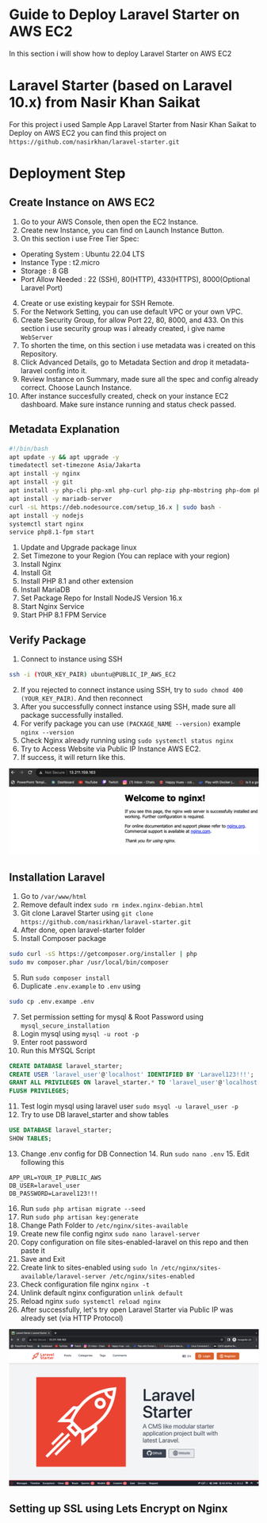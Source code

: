 # Guide to Deploy Laravel Starter on AWS EC2

In this section i will show how to deploy Laravel Starter on AWS EC2

# Laravel Starter (based on Laravel 10.x) from Nasir Khan Saikat

For this project i used Sample App Laravel Starter from Nasir Khan Saikat to Deploy on AWS EC2
you can find this project on `https://github.com/nasirkhan/laravel-starter.git`

# Deployment Step

## Create Instance on AWS EC2

1. Go to your AWS Console, then open the EC2 Instance.
2. Create new Instance, you can find on Launch Instance Button.
3. On this section i use Free Tier Spec:

- Operating System : Ubuntu 22.04 LTS
- Instance Type : t2.micro
- Storage : 8 GB
- Port Allow Needed : 22 (SSH), 80(HTTP), 433(HTTPS), 8000(Optional Laravel Port)

4. Create or use existing keypair for SSH Remote.
5. For the Network Setting, you can use default VPC or your own VPC.
6. Create Security Group, for allow Port 22, 80, 8000, and 433. On this section i use security group was i already created, i give name `WebServer`
7. To shorten the time, on this section i use metadata was i created on this Repository.
8. Click Advanced Details, go to Metadata Section and drop it metadata-laravel config into it.
9. Review Instance on Summary, made sure all the spec and config already correct. Choose Launch Instance.
10. After instance succesfully created, check on your instance EC2 dashboard. Make sure instance running and status check passed.

## Metadata Explanation

```bash
#!/bin/bash
apt update -y && apt upgrade -y
timedatectl set-timezone Asia/Jakarta
apt install -y nginx
apt install -y git
apt install -y php-cli php-xml php-curl php-zip php-mbstring php-dom php8.1-mysql php8.1-fpm php-bcmath
apt install -y mariadb-server
curl -sL https://deb.nodesource.com/setup_16.x | sudo bash -
apt install -y nodejs
systemctl start nginx
service php8.1-fpm start
```

1. Update and Upgrade package linux
2. Set Timezone to your Region (You can replace with your region)
3. Install Nginx
4. Install Git
5. Install PHP 8.1 and other extension
6. Install MariaDB
7. Set Package Repo for Install NodeJS Version 16.x
8. Start Nginx Service
9. Start PHP 8.1 FPM Service

## Verify Package

1. Connect to instance using SSH

```bash
ssh -i (YOUR_KEY_PAIR) ubuntu@PUBLIC_IP_AWS_EC2
```

2. If you rejected to connect instance using SSH, try to `sudo chmod 400 (YOUR_KEY_PAIR)`. And then reconnect
3. After you successfully connect instance using SSH, made sure all package successfully installed.
4. For verify package you can use `(PACKAGE_NAME --version)` example `nginx --version`
5. Check Nginx already running using `sudo systemctl status nginx`
6. Try to Access Website via Public IP Instance AWS EC2.
7. If success, it will return like this.
<p align=center><img src="https://github.com/syahidhzblh/deploy-laravel-ec2/blob/4ffa898da99d2b5311b790d8692afff8da8a8a67/assets/img/nginx-test.png" alt="Nginx Test"></p>

## Installation Laravel

1. Go to `/var/www/html`
2. Remove default index `sudo rm index.nginx-debian.html`
3. Git clone Laravel Starter using `git clone https://github.com/nasirkhan/laravel-starter.git`
4. After done, open laravel-starter folder
5. Install Composer package

```bash
sudo curl -sS https://getcomposer.org/installer | php
sudo mv composer.phar /usr/local/bin/composer
```

5. Run `sudo composer install`
6. Duplicate `.env.example` to `.env` using

```bash
sudo cp .env.exampe .env
```

7. Set permission setting for mysql & Root Password using `mysql_secure_installation`
8. Login mysql using `mysql -u root -p`
9. Enter root password
10. Run this MYSQL Script

```sql
CREATE DATABASE laravel_starter;
CREATE USER 'laravel_user'@'localhost' IDENTIFIED BY 'Laravel123!!!';
GRANT ALL PRIVILEGES ON laravel_starter.* TO 'laravel_user'@'localhost' IDENTIFIED BY 'Laravel123!!!';
FLUSH PRIVILEGES;
```
11. Test login mysql using laravel user `sudo msyql -u laravel_user -p` 
12. Try to use DB laravel_starter and show tables

```sql
USE DATABASE laravel_starter;
SHOW TABLES;
``` 
13. Change .env config for DB Connection 14. Run `sudo nano .env` 15. Edit following this

```
APP_URL=YOUR_IP_PUBLIC_AWS
DB_USER=laravel_user
DB_PASSWORD=Laravel123!!!
```
16. Run `sudo php artisan migrate --seed` 
17. Run `sudo php artisan key:generate` 
18. Change Path Folder to `/etc/nginx/sites-available` 
19. Create new file config nginx `sudo nano laravel-server` 
20. Copy configuration on file sites-enabled-laravel on this repo and then paste it 
21. Save and Exit 
22. Create link to sites-enabled using `sudo ln /etc/nginx/sites-available/laravel-server /etc/nginx/sites-enabled` 
23. Check configuration file nginx `nginx -t` 
24. Unlink default nginx configuration `unlink default` 
25. Reload nginx `sudo systemctl reload nginx` 
26. After successfully, let's try open Laravel Starter via Public IP was already set (via HTTP Protocol)

<p align=center><img src=https://github.com/syahidhzblh/deploy-laravel-ec2/blob/dc502b57a94c90d8d44fedd2b8f1f7cd668d5725/assets/img/test-laravel-starter-using-ip.png alt="Open Laravel Starter using IP via http"></p>

## Setting up SSL using Lets Encrypt on Nginx

